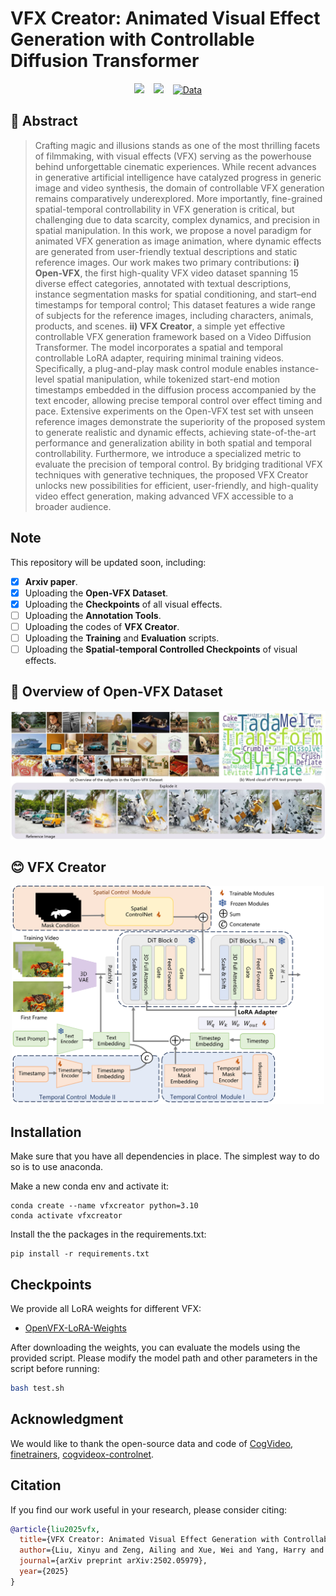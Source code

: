 <h1 id="title">VFX Creator: Animated Visual Effect Generation with Controllable Diffusion Transformer</h1>
<p align="center">
  <!-- <a href="https://liuxinyv.github.io/" target="_blank">Xinyu Liu</a><sup>1</sup>,
  <a href="https://ailingzeng.site/" target="_blank">Ailing Zeng</a><sup>2</sup>, 
  <a href="http://undefined" target="_blank">Wei Xue</a><sup>1</sup>, 
  <a href="http://undefined" target="_blank">Harry Yang</a><sup>1</sup>, 
  <a href="http://undefined" target="_blank">Wenhan Luo</a><sup>1</sup>, 
  <a href="http://undefined" target="_blank">Qifeng Liu</a><sup>1</sup>,
   <a href="http://undefined" target="_blank">Yike Guo</a><sup>1</sup>
  <br><br>
  <sup>1</sup>Hong Kong University of Science and Technology<br>
  <sup>2</sup>Tencent AI Lab<br> -->
</p>
<div align="center">
  <a href="https://vfx-creator0.github.io/"><img src="https://img.shields.io/static/v1?label=Project%20Page&message=Github&color=blue&logo=github-pages"></a> &ensp;
  <a href="https://arxiv.org/abs/2502.05979"><img src="https://img.shields.io/static/v1?label=Paper&message=Arxiv&color=red&logo=arxiv"></a> &ensp;
  <a href="https://huggingface.co/datasets/sophiaa/Open-VFX" target="_blank"><img src="https://img.shields.io/badge/Data-OpenVFX-darkorange" alt="Data"></a>

</div>

<!-- <img src="assets\teaser.jpg" width="800"/> -->

<h2 id="abstract">🔆 Abstract</h2>

<blockquote>
  <p>Crafting magic and illusions stands as one of the most thrilling facets of filmmaking, with visual effects (VFX) serving as the powerhouse behind unforgettable cinematic experiences. While recent advances in generative artificial intelligence have catalyzed progress in generic image and video synthesis, the domain of controllable VFX generation remains comparatively underexplored. More importantly, fine-grained spatial-temporal controllability in VFX generation is critical, but challenging due to data scarcity, complex dynamics, and precision in spatial manipulation. In this work, we propose a novel paradigm for animated VFX generation as image animation, where dynamic effects are generated from user-friendly textual descriptions and static reference images. Our work makes two primary contributions: <strong>i) Open-VFX</strong>, the first high-quality VFX video dataset spanning 15 diverse effect categories, annotated with textual descriptions, instance segmentation masks for spatial conditioning, and start–end timestamps for temporal control; This dataset features a wide range of subjects for the reference images, including characters, animals, products, and scenes. <strong>ii) VFX Creator</strong>, a simple yet effective controllable VFX generation framework based on a Video Diffusion Transformer. The model incorporates a spatial and temporal controllable LoRA adapter, requiring minimal training videos. Specifically, a plug-and-play mask control module enables instance-level spatial manipulation, while tokenized start-end motion timestamps embedded in the diffusion process accompanied by the text encoder, allowing precise temporal control over effect timing and pace.  Extensive experiments on the Open-VFX test set with unseen reference images demonstrate the superiority of the proposed system to generate realistic and dynamic effects, achieving state-of-the-art performance and generalization ability in both spatial and temporal controllability. Furthermore, we introduce a specialized metric to evaluate the precision of temporal control. By bridging traditional VFX techniques with generative techniques, the proposed VFX Creator unlocks new possibilities for efficient, user-friendly, and high-quality video effect generation, making advanced VFX accessible to a broader audience.</p>
</blockquote>

## Note
This repository will be updated soon, including:
- [x] **Arxiv paper**.
- [x] Uploading the **Open-VFX Dataset**.
- [x] Uploading the **Checkpoints** of all visual effects.
- [ ] Uploading the **Annotation Tools**.
- [ ] Uploading the codes of **VFX Creator**.
- [ ] Uploading the **Training** and **Evaluation** scripts.
- [ ] Uploading the **Spatial-temporal Controlled Checkpoints** of visual effects.
      
<h2 id="open-vfx-dataset-overview">🚁 Overview of Open-VFX Dataset</h2>

<p><img src="assets/openvfx.jpg" width="800" alt=""></p>

<h2 id="vfx-creator">😊 VFX Creator</h2>

<div align="center">
  <img src="assets/method.png" width="500" alt="">
</div>

## Installation
Make sure that you have all dependencies in place. The simplest way to do so is to use anaconda.

Make a new conda env and activate it:
```
conda create --name vfxcreator python=3.10
conda activate vfxcreator
```

Install the the packages in the requirements.txt:
```
pip install -r requirements.txt
```
## Checkpoints

We provide all LoRA weights for different VFX:

- [OpenVFX-LoRA-Weights](https://huggingface.co/sophiaa/VFXCreator)


After downloading the weights, you can evaluate the models using the provided script. Please modify the model path and other parameters in the script before running:

```bash
bash test.sh
```
## Acknowledgment

We would like to thank the open-source data and code of [CogVideo](https://github.com/THUDM/CogVideo), [finetrainers](https://github.com/a-r-r-o-w/finetrainers), [cogvideox-controlnet](https://github.com/TheDenk/cogvideox-controlnet).

## Citation
If you find our work useful in your research, please consider citing:

```bibtex
@article{liu2025vfx,
  title={VFX Creator: Animated Visual Effect Generation with Controllable Diffusion Transformer},
  author={Liu, Xinyu and Zeng, Ailing and Xue, Wei and Yang, Harry and Luo, Wenhan and Liu, Qifeng and Guo, Yike},
  journal={arXiv preprint arXiv:2502.05979},
  year={2025}
}
```

</ul></div></body></html>
